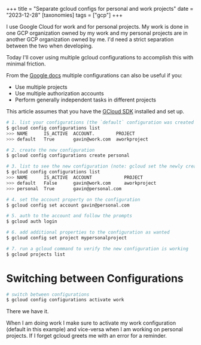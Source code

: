 +++
title = "Separate gcloud configs for personal and work projects"
date = "2023-12-28"
[taxonomies]
  tags = ["gcp"]
+++

I use Google Cloud for work and for personal projects. My work is done in one GCP organization owned by my work and my personal projects are in another GCP organization owned by me. I'd need a strict separation between the two when developing.

Today I'll cover using multiple gcloud configurations to accomplish this with minimal friction.

From the [Google docs](https://cloud.google.com/sdk/docs/configurations#multiple_configurations) multiple configurations can also be useful if you:

* Use multiple projects
* Use multiple authorization accounts
* Perform generally independent tasks in different projects

This article assumes that you have the [GCloud SDK](https://cloud.google.com/sdk/docs/install) installed and set up.

```bash
# 1. list your configurations (the `default` configuration was created when the sdk was set-up)
$ gcloud config configurations list
>>> NAME      IS_ACTIVE  ACCOUNT.        PROJECT               
>>> default   True       gavin@work.com  aworkproject                    

# 2. create the new configuration
$ gcloud config configurations create personal

# 3. list to see the new configuration (note: gcloud set the newly created configuration to active )
$ gcloud config configurations list
>>> NAME      IS_ACTIVE  ACCOUNT            PROJECT               
>>> default   False      gavin@work.com     aworkproject 
>>> personal  True       gavin@personal.com

# 4. set the account property on the configuration
$ gcloud config set account gavin@personal.com

# 5. auth to the account and follow the prompts
$ gcloud auth login

# 6. add additional properties to the configuration as wanted
$ gcloud config set project mypersonalproject

# 7. run a gcloud command to verify the new configuration is working
$ gcloud projects list
```

# Switching between Configurations

```bash
# switch between configurations
$ gcloud config configurations activate work
```

There we have it.

When I am doing work I make sure to activate my work configuration (default in this example) and vice-versa when I am working on personal projects. If I forget gcloud greets me with an error for a reminder.
